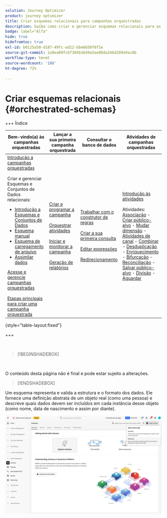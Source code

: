 ```yaml
---
solution: Journey Optimizer
product: journey optimizer
title: Criar esquemas relacionais para campanhas orquestradas
description: Saiba como criar e gerenciar esquemas relacionais para as suas campanhas orquestradas
badge: label="Alfa"
hide: true
hidefromtoc: true
exl-id: b0125a50-d187-49fc-ad12-bbe6650f8f1e
source-git-commit: 1a9ea09fcbf304b1649a5ae88da34bd209e9ac8b
workflow-type: tm+mt
source-wordcount: '188'
ht-degree: 72%

---
```


# Criar esquemas relacionais {#orchestrated-schemas}

+++ Índice 

| Bem-vindo(a) às campanhas orquestradas | Lançar a sua primeira campanha orquestrada | Consultar o banco de dados | Atividades de campanhas orquestradas |
|---|---|---|---|
| [Introdução a campanhas orquestradas](gs-orchestrated-campaigns.md)<br/><br/>Criar e gerenciar Esquemas e Conjuntos de Dados relacionais:</br> <ul><li>[Introdução a Esquemas e Conjuntos de Dados](gs-schemas.md)</li><li>[Esquema manual](manual-schema.md)</li><li>[Esquema de carregamento de arquivo](file-upload-schema.md)</li><li>[Assimilar dados](ingest-data.md)</li></ul>[Acesse e gerencie campanhas orquestradas](access-manage-orchestrated-campaigns.md)<br/><br/>[Etapas principais para criar uma campanha orquestrada](gs-campaign-creation.md) | [Criar e programar a campanha](create-orchestrated-campaign.md)<br/><br/>[Orquestrar atividades](orchestrate-activities.md)<br/><br/>[Iniciar e monitorar a campanha](start-monitor-campaigns.md)<br/><br/>[Geração de relatórios](reporting-campaigns.md) | [Trabalhar com o construtor de regras](orchestrated-rule-builder.md)<br/><br/>[Criar a sua primeira consulta](build-query.md)<br/><br/>[Editar expressões](edit-expressions.md)<br/><br/>[Redirecionamento](retarget.md) | [Introdução às atividades](activities/about-activities.md)<br/><br/>Atividades:<br/>[Associação](activities/and-join.md) - [Criar público-alvo](activities/build-audience.md) - [Mudar dimensão](activities/change-dimension.md) - [Atividades de canal](activities/channels.md) - [Combinar](activities/combine.md) - [Desduplicação](activities/deduplication.md) - [Enriquecimento](activities/enrichment.md) - [Bifurcação](activities/fork.md) - [Reconciliação](activities/reconciliation.md) - [Salvar público-alvo](activities/save-audience.md) - [Divisão](activities/split.md) - [Aguardar](activities/wait.md) |

{style="table-layout:fixed"}

+++

<br/>

>[!BEGINSHADEBOX]

</br>

O conteúdo desta página não é final e pode estar sujeito a alterações.

>[!ENDSHADEBOX]

Um esquema representa e valida a estrutura e o formato dos dados. Ele fornece uma definição abstrata de um objeto real (como uma pessoa) e descreve quais dados devem ser incluídos em cada instância desse objeto (como nome, data de nascimento e assim por diante).

![Botão de criar esquema, com a opção “Relacional” selecionada](assets/create-relational-schema.png)
